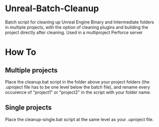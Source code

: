 # Unreal-Batch-Cleanup
Batch script for cleaning up Unreal Engine Binary and Intermediate folders in multiple projects, with the option of cleaning plugins and building the project directly after cleaning. Used in a multiproject Perforce server

# How To
## Multiple projects
Place the cleanup.bat script in the folder above your project folders (the .uproject file has to be one level below the batch file), and rename every occurence of "project1" or "project2" in the script with your folder name. 

## Single projects
Place the cleanup-single.bat script at the same level as your .uproject file.
